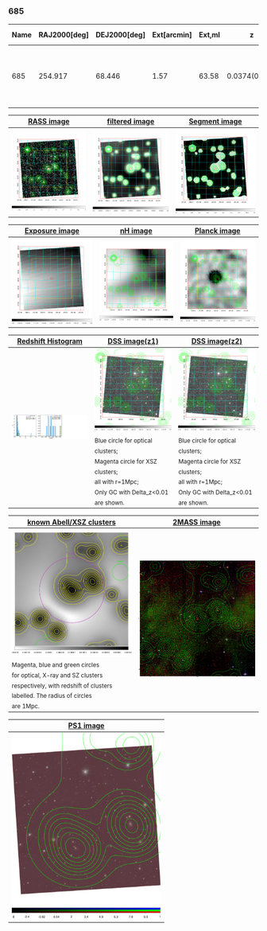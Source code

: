 <div STYLE="page-break-after: always;"></div>

### 685

|Name|RAJ2000[deg]|DEJ2000[deg] |Ext[arcmin]| Ext,ml | z | z_src| C|GC(XSZ,Delta_z<0.01)| GC(OPT,Delta_z<0.01)|GC| R_sig[arcmin] | R500[arcmin] | R500[Mpc]| CRsig[c/s] | CR500[c/s] |L500[1E44 erg/s]|F500[1E-12 erg/s/cm^2]| M500[1E14 Msun]|Tx[keV]|Cnt_sig|Beta|Rc[arcmin]|Comment|Alias|
|---|---|---|---|---|---|------|---|--------|---------|----------|---|---|---|---|---|---|---|---|---|---|---|---|---|---|
|685| 254.917| 68.446| 1.57| 63.58| 0.0374(0.005)| z1,| G| -| -| MCXC, N| 14.162| 11.397| 0.508| 0.093(0.011)| 0.090(0.010)| 0.041(0.004)| 1.273(0.111)| 0.39(0.02)| 1.20(0.03)| 433.8| 0.526(-0.019+0.036)| 1.732(-0.250+0.397)| An X-ray cluster with $z$ = 0.0504 and offset = 0.03 Mpc| k130|

|[RASS image](../image/685/685_img.pdf)|[filtered image](../image/685/685_fil.pdf)|[Segment image](../image/685/685_seg.pdf)|
|-------------------|--------------------|-------------------|
| <img src="../image/685/685_img.png" width="300">  | <img src="../image/685/685_fil.png" width="300">   | <img src="../image/685/685_seg.png" width="300">  |

|[Exposure image](../image/685/685_mex.pdf)| [nH image](../image/685/685_nh.pdf)| [Planck image](../image/685/685_p.pdf)|
|-------------------|--------------------|-------------------|
|<img src="../image/685/685_mex.png" width="300">   | <img src="../image/685/685_nh.png" width="300">    | <img src="../image/685/685_p.png" width="300"> |

|[Redshift Histogram](../image/685/685_zg.pdf) | [DSS image(z1)](../image/685/685_dss_z1.pdf)      |  [DSS image(z2)](../image/685/685_dss_z2.pdf)    |
|-------------------|--------------------|-------------------|
|<img src="../image/685/685_zg.png" width="300"> |<img src="../image/685/685_dss_z1.png" width="300"> <sub><br>Blue circle for optical clusters; <br>Magenta circle for XSZ clusters; <br>all with r=1Mpc; <br>Only GC with Delta_z<0.01 are shown. </sub>| <img src="../image/685/685_dss_z2.png" width="300"><sub><br>Blue circle for optical clusters; <br>Magenta circle for XSZ clusters; <br>all with r=1Mpc; <br>Only GC with Delta_z<0.01 are shown. </sub> |

|[known Abell/XSZ clusters](../image/685/685_gc.pdf) | [2MASS image](../image/685/685_2mass.pdf)      |
|-------------------|-------------------|
|<img src=../image/685/685_gc.png width="300"> <br><sub>Magenta, blue and green circles <br>for optical, X-ray and SZ clusters <br>respectively, with redshift of clusters <br>labelled. The radius of circles <br>are 1Mpc.</sub>|<img src="../image/685/685_2mass.png" width="300">  |

|[PS1 image](../image/685/685_ps1.pdf)            |
|-------------------|
| <img src="../image/685/685_ps1.pdf" width="300">  |
